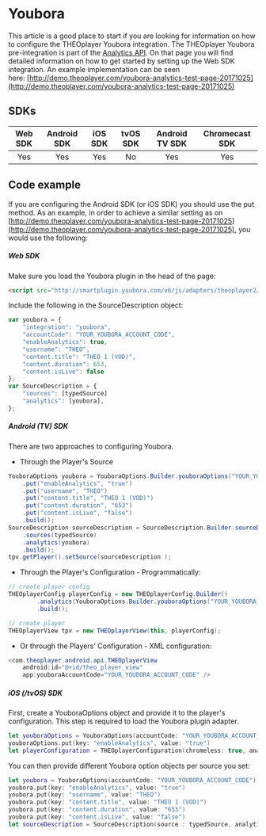 # Youbora

This article is a good place to start if you are looking for information on how to configure the THEOplayer Youbora integration. The THEOplayer Youbora pre-integration is part of the [Analytics API](https://docs.portal.theoplayer.com/api-reference/web/theoplayer.youboraanalyticsintegrationid.md).
On that page you will find detailed information on how to get started by setting up the Web SDK integration. An example implementation can be seen here: [http://demo.theoplayer.com/youbora-analytics-test-page-20171025](http://demo.theoplayer.com/youbora-analytics-test-page-20171025)

## SDKs

| Web SDK | Android SDK | iOS SDK | tvOS SDK| Android TV SDK | Chromecast SDK |
| :-----: | :---------: | :-----: | :--: | :------------: | :------------: |
|   Yes   |     Yes     |   Yes   | No  |      Yes       |      Yes       |
## Code example

If you are configuring the Android SDK (or iOS SDK) you should use the put method. As an example, in order to achieve a similar setting as on [http://demo.theoplayer.com/youbora-analytics-test-page-20171025](http://demo.theoplayer.com/youbora-analytics-test-page-20171025), you would use the following:

##### Web SDK

Make sure you load the Youbora plugin in the head of the page:

```html
<script src="http://smartplugin.youbora.com/v6/js/adapters/theoplayer2/6.5.7/sp.min.js"></script>
```

Include the following in the SourceDescription object:
```js
var youbora = {
    "integration": "youbora",
    "accountCode": "YOUR_YOUBORA_ACCOUNT_CODE",
    "enableAnalytics": true,
    "username": "THEO",
    "content.title": "THEO 1 (VOD)",
    "content.duration": 653,
    "content.isLive": false
};
var SourceDescription = {
    "sources": [typedSource]
    "analytics": [youbora],
};
```

##### Android (TV) SDK

There are two approaches to configuring Youbora.

- Through the Player's Source

```java
YouboraOptions youbora = YouboraOptions.Builder.youboraOptions("YOUR_YOUBORA_ACCOUNT_CODE")
    .put("enableAnalytics", "true")
    .put("username", "THEO")
    .put("content.title", "THEO 1 (VOD)")
    .put("content.duration", "653")
    .put("content.isLive", "false")
    .build();
SourceDescription sourceDescription = SourceDescription.Builder.sourceDescription()
    .sources(typedSource)
    .analytics(youbora)
    .build();
tpv.getPlayer().setSource(sourceDescription );
```

- Through the Player's Configuration - Programmatically:

```java
// create player config
THEOplayerConfig playerConfig = new THEOplayerConfig.Builder()
        .analytics(YouboraOptions.Builder.youboraOptions("YOUR_YOUBORA_ACCOUNT_CODE").build())
        .build();

// create player
THEOplayerView tpv = new THEOplayerView(this, playerConfig);
```

- Or through the Players' Configuration -  XML configuration:

```java
<com.theoplayer.android.api.THEOplayerView
    android:id="@+id/theo_player_view"
    app:youboraAccountCode="YOUR_YOUBORA_ACCOUNT_CODE" />
```

##### iOS (/tvOS) SDK

First, create a YouboraOptions object and provide it to the player's configuration. This step is required to load the Youbora plugin adapter.

```swift
let youboraOptions = YouboraOptions(accountCode: "YOUR_YOUBORA_ACCOUNT_CODE")
youboraOptions.put(key: "enableAnalytics", value: "true")
let playerConfiguration = THEOplayerConfiguration(chromeless: true, analytics: [youboraOptions])
```

You can then provide different Youbora option objects per source you set:
```swift
let youbora = YouboraOptions(accountCode: "YOUR_YOUBORA_ACCOUNT_CODE")
youbora.put(key: "enableAnalytics", value: "true")
youbora.put(key: "username", value: "THEO")
youbora.put(key: "content.title", value: "THEO 1 (VOD)")
youbora.put(key: "content.duration", value: "653")
youbora.put(key: "content.isLive", value: "false")
let sourceDescription = SourceDescription(source : typedSource, analytics: [youbora])
```

<!-- ## Related links:

- Analytics API: [https://support.theoplayer.com/hc/en-us/articles/115003779985-Analytics-API](https://support.theoplayer.com/hc/en-us/articles/115003779985-Analytics-API)
- Youbora demo page: [http://demo.theoplayer.com/youbora-analytics-test-page-20171025](http://demo.theoplayer.com/youbora-analytics-test-page-20171025)
- Youbora documentation on NPAW's web site: [http://developer.nicepeopleatwork.com/plugins/general/setting-youbora-options/](http://developer.nicepeopleatwork.com/plugins/general/setting-youbora-options/) (login required)
- NPAW's Youbora THEOplayer plugin: [http://developer.nicepeopleatwork.com/plugins/integration/js-browser/theo-player-2-v6/](http://developer.nicepeopleatwork.com/plugins/integration/js-browser/theo-player-2-v6/)

## Related articles

- 
Page:

[Customize UI during ad playback](/wiki/spaces/THEOSD/pages/462323713/Customize+UI+during+ad+playback)

- 
Page:

[Youbora](/wiki/spaces/THEOSD/pages/350126110/Youbora)

- 
Page:

[Why does fullscreen not behave as expected on iOS browsers](/wiki/spaces/THEOSD/pages/371818499/Why+does+fullscreen+not+behave+as+expected+on+iOS+browsers)

- 
Page:

[How to set up VAST and VMAP ads](/wiki/spaces/THEOSD/pages/517341194/How+to+set+up+VAST+and+VMAP+ads)

- 
Page:

[Why doesn't Chromecast work when embedded in an iframe on iOS?](/wiki/spaces/THEOSD/pages/690913344) -->